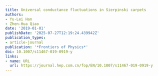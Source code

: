 ```yaml
---
title: Universal conductance fluctuations in Sierpinski carpets
authors:
- Yu-Lei Han
- Zhen-Hua Qiao
date: '2019-01-01'
publishDate: '2025-07-27T12:19:24.439942Z'
publication_types:
- article-journal
publication: '*Frontiers of Physics*'
doi: 10.1007/s11467-019-0919-y
links:
- name: URL
  url: https://journal.hep.com.cn/fop/EN/10.1007/s11467-019-0919-y
---
```

